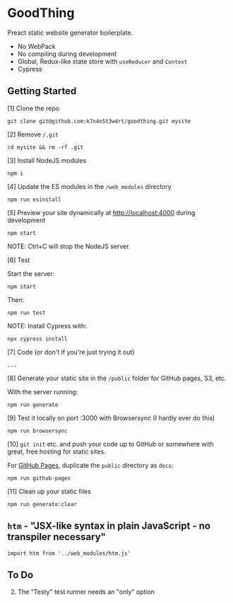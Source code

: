 # GoodThing

Preact static website generator boilerplate.

  - No WebPack
  - No compiling during development
  - Global, Redux-like state store with `useReducer` and `Context`
  - Cypress

## Getting Started

[1] Clone the repo

```
git clone git@github.com:k7n4n5t3w4rt/goodthing.git mysite
```

[2] Remove `/.git`

```
cd mysite && rm -rf .git
```

[3] Install NodeJS modules

```
npm i
```

[4] Update the ES modules in the `/web_modules` directory

```
npm run esinstall
```

[5] Preview your site dynamically at <http://localhost:4000> during development

```
npm start
```

NOTE: Ctrl+C will stop the NodeJS server.

[6] Test


Start the server:

```
npm start
````

Then:

```
npm run test
```

NOTE: Install Cypress with:

```
npx cypress install
```

[7] Code (or don't if you're just trying it out)

```
...
```

[8] Generate your static site in the `/public` folder for GitHub pages, S3, etc.

With the server running:

```
npm run generate
```

[9] Test it locally on port :3000 with Browsersync (I hardly ever do this)

```
npm run browsersync
```

[10] `git init` etc. and push your code up to GitHub or somewhere with great, free hosting for static sites.

For [GitHub Pages](https://pages.github.com/), duplicate the `public` directory as `docs`:

```
npm run github-pages
```

[11] Clean up your static files

```
npm run generate:clear
```

## `htm` - "JSX-like syntax in plain JavaScript - no transpiler necessary"

```
import htm from '../web_modules/htm.js'
```

## To Do

  2. The "Testy" test runner needs an "only" option
